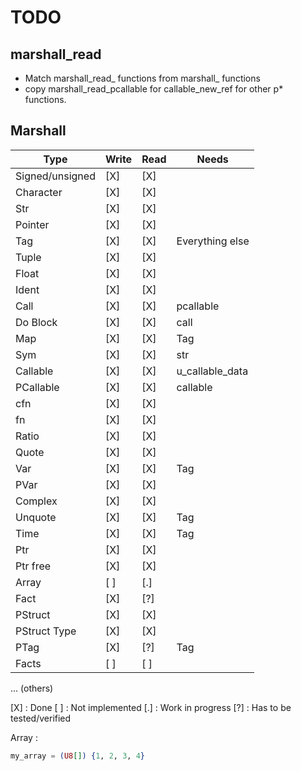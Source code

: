 # TODO

## marshall_read
 - Match marshall\_read_ functions from marshall_ functions
 - copy marshall_read_pcallable for callable_new_ref for
   other p* functions.

## Marshall

|       Type      | Write  |  Read  |      Needs      |
| --------------- | ------ | ------ | --------------- |
| Signed/unsigned |  [X]   |  [X]   |
| Character       |  [X]   |  [X]   |
| Str             |  [X]   |  [X]   |
| Pointer         |  [X]   |  [X]   |
| Tag             |  [X]   |  [X]   | Everything else |
| Tuple           |  [X]   |  [X]   |
| Float           |  [X]   |  [X]   |
| Ident           |  [X]   |  [X]   |
| Call            |  [X]   |  [X]   | pcallable       |
| Do Block        |  [X]   |  [X]   | call            |
| Map             |  [X]   |  [X]   | Tag             |
| Sym             |  [X]   |  [X]   | str
| Callable        |  [X]   |  [X]   | u_callable_data |
| PCallable       |  [X]   |  [X]   | callable        |
| cfn             |  [X]   |  [X]   |
| fn              |  [X]   |  [X]   |
| Ratio           |  [X]   |  [X]   |
| Quote           |  [X]   |  [X]   |
| Var             |  [X]   |  [X]   | Tag             |
| PVar            |  [X]   |  [X]   |
| Complex         |  [X]   |  [X]   |
| Unquote         |  [X]   |  [X]   | Tag             |
| Time            |  [X]   |  [X]   | Tag             |
| Ptr             |  [X]   |  [X]   |
| Ptr free        |  [X]   |  [X]   |
| Array           |  [ ]   |  [.]   |
| Fact            |  [X]   |  [?]   |
| PStruct         |  [X]   |  [X]   |
| PStruct Type    |  [X]   |  [X]   |
| PTag            |  [X]   |  [?]   | Tag             |
| Facts           |  [ ]   |  [ ]   |
... (others)

[X] : Done
[ ] : Not implemented
[.] : Work in progress
[?] : Has to be tested/verified


Array :

```elixir
my_array = (U8[]) {1, 2, 3, 4}
```
